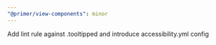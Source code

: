 ```yaml
---
"@primer/view-components": minor
---
```


Add lint rule against .tooltipped and introduce accessibility.yml config
